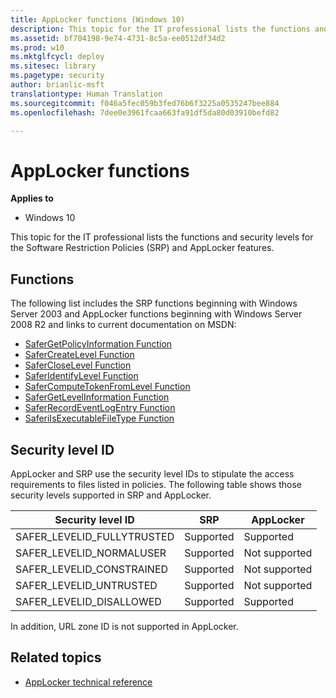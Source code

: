 ```yaml
---
title: AppLocker functions (Windows 10)
description: This topic for the IT professional lists the functions and security levels for the Software Restriction Policies (SRP) and AppLocker features.
ms.assetid: bf704198-9e74-4731-8c5a-ee0512df34d2
ms.prod: w10
ms.mktglfcycl: deploy
ms.sitesec: library
ms.pagetype: security
author: brianlic-msft
translationtype: Human Translation
ms.sourcegitcommit: f046a5fec059b3fed76b6f3225a0535247bee884
ms.openlocfilehash: 7dee0e3961fcaa663fa91df5da80d03910befd82

---
```


# AppLocker functions

**Applies to**
-   Windows 10

This topic for the IT professional lists the functions and security levels for the Software Restriction Policies (SRP) and AppLocker features.

## Functions

The following list includes the SRP functions beginning with Windows Server 2003 and AppLocker functions beginning with Windows Server 2008 R2 and links to current documentation on MSDN:

-   [SaferGetPolicyInformation Function](http://go.microsoft.com/fwlink/p/?LinkId=159781)
-   [SaferCreateLevel Function](http://go.microsoft.com/fwlink/p/?LinkId=159782)
-   [SaferCloseLevel Function](http://go.microsoft.com/fwlink/p/?LinkId=159783)
-   [SaferIdentifyLevel Function](http://go.microsoft.com/fwlink/p/?LinkId=159784)
-   [SaferComputeTokenFromLevel Function](http://go.microsoft.com/fwlink/p/?LinkId=159785)
-   [SaferGetLevelInformation Function](http://go.microsoft.com/fwlink/p/?LinkId=159787)
-   [SaferRecordEventLogEntry Function](http://go.microsoft.com/fwlink/p/?LinkId=159789)
-   [SaferiIsExecutableFileType Function](http://go.microsoft.com/fwlink/p/?LinkId=159790)

## Security level ID

AppLocker and SRP use the security level IDs to stipulate the access requirements to files listed in policies. The following table shows those security levels supported in SRP and AppLocker.

| Security level ID | SRP | AppLocker |
| - | - | - |
| SAFER_LEVELID_FULLYTRUSTED | Supported | Supported | 
| SAFER_LEVELID_NORMALUSER | Supported | Not supported |
| SAFER_LEVELID_CONSTRAINED | Supported | Not supported |
| SAFER_LEVELID_UNTRUSTED | Supported | Not supported |
| SAFER_LEVELID_DISALLOWED | Supported | Supported | 
 
In addition, URL zone ID is not supported in AppLocker.

## Related topics

- [AppLocker technical reference](applocker-technical-reference.md)
 
 



<!--HONumber=Jun16_HO4-->


